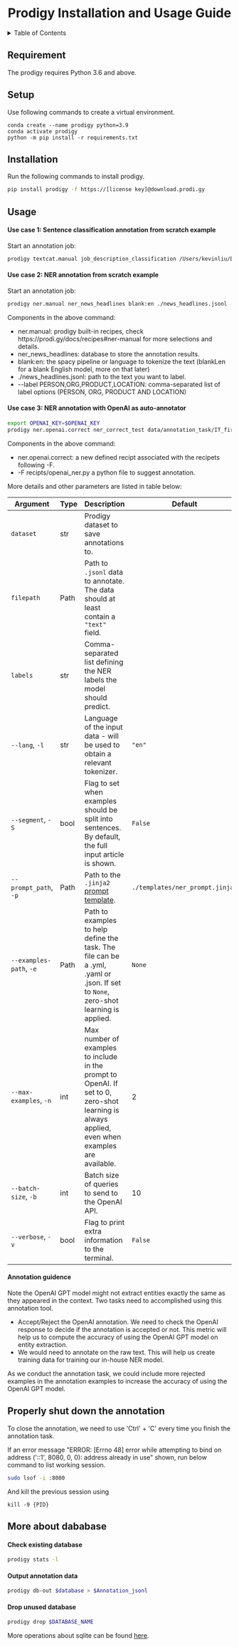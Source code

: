 <div id="top"></div>

<!-- PROJECT LOGO -->
<div align="center">
  <h1 align="center">Prodigy Installation and Usage Guide</h1>
</div>


<!-- TABLE OF CONTENTS -->
<details>
  <summary>Table of Contents</summary>
  <ol>
    <li><a href="#Requirement">Requirement</a></li>
    <li><a href="#Setup">Set up</a></li>
    <li><a href="#Installation">Installation</a></li>
    <li><a href="#Usage">NER annotation example</a></li>      
  </ol>
</details>


<!-- Requirement -->
## Requirement 
The prodigy requires Python 3.6 and above.

<!-- Setup -->
## Setup
Use following commands to create a virtual environment. 
```base 
conda create --name prodigy python=3.9
conda activate prodigy
python -m pip install -r requirements.txt
```

<!-- Installation -->
## Installation 
Run the following commands to install prodigy.  
```bash 
pip install prodigy -f https://[license key]@download.prodi.gy
```

<!-- Usage -->
## Usage 
#### Use case 1: Sentence classification annotation from scratch example

Start an annotation job:
```bash
prodigy textcat.manual job_description_classification /Users/kevinliu/Desktop/workspace/prodigy_annotation/data/annotation_task/sentence_classfication.jsonl --label requirement,descriptions,others
```

#### Use case 2: NER annotation from scratch example

Start an annotation job: 
```bash
prodigy ner.manual ner_news_headlines blank:en ./news_headlines.jsonl --label PERSON,ORG,PRODUCT,LOCATION
```

Components in the above command:

<ul>
    <li> ner.manual: prodigy built-in recipes, check https://prodi.gy/docs/recipes#ner-manual for more selections and details. </li>
    <li> ner_news_headlines: database to store the annotation results. </li>
    <li> blank:en: the spacy pipeline or language to tokenize the text (blankLen for a blank English model, more on that later) </li>
     <li> ./news_headlines.jsonl: path to the text you want to label. </li>
     <li> --label PERSON,ORG,PRODUCT,LOCATION: comma-separated list of label options (PERSON, ORG, PRODUCT AND LOCATION) </li>
</ul>

#### Use case 3: NER annotation with OpenAI as auto-annotator
```bash
export OPENAI_KEY=$OPENAI_KEY
prodigy ner.openai.correct ner_correct_test data/annotation_task/IT_first_100.jsonl "skill" -F recipes/openai_ner.py -p templates/skill_ner.jinja2 -e examples/skill_ner.yaml
```
Components in the above command:

<ul>
    <li> ner.openai.correct: a new defined recipt associated with the recipets following -F. </li>
    <li> -F recipts/openai_ner.py a python file to suggest annotation. </li>
</ul>

More details and other parameters are listed in table below: 

| Argument                | Type | Description                                                                                                                                     | Default                         |
| ----------------------- | ---- | ----------------------------------------------------------------------------------------------------------------------------------------------- | ------------------------------- |
| `dataset`               | str  | Prodigy dataset to save annotations to.                                                                                                         |                                 |
| `filepath`              | Path | Path to `.jsonl` data to annotate. The data should at least contain a `"text"` field.                                                           |                                 |
| `labels`                | str  | Comma-separated list defining the NER labels the model should predict.                                                                          |                                 |
| `--lang`, `-l`          | str  | Language of the input data - will be used to obtain a relevant tokenizer.                                                                       | `"en"`                          |
| `--segment`, `-S`       | bool | Flag to set when examples should be split into sentences. By default, the full input article is shown.                                          | `False`                         |
| `--prompt_path`, `-p`   | Path | Path to the `.jinja2` [prompt template](templates).                                                                                             | `./templates/ner_prompt.jinja2` |
| `--examples-path`, `-e` | Path | Path to examples to help define the task. The file can be a .yml, .yaml or .json. If set to `None`, zero-shot learning is applied.              | `None`                          |
| `--max-examples`, `-n`  | int  | Max number of examples to include in the prompt to OpenAI. If set to 0, zero-shot learning is always applied, even when examples are available. | 2                               |
| `--batch-size`, `-b`    | int  | Batch size of queries to send to the OpenAI API.                                                                                                | 10                              |
| `--verbose`, `-v`       | bool | Flag to print extra information to the terminal.                                                                                                | `False`                         |

#### Annotation guidence
Note the OpenAI GPT model might not extract entities exactly the same as they appeared in the context. Two tasks need to accomplished using this annotation tool.

<ul>
    <li> Accept/Reject the OpenAI annotation. We need to check the OpenAI response to decide if the annotation is accepted or not. This metric will help us to compute the accuracy of using the OpenAI GPT model on entity extraction. </li>
    <li> We would need to annotate on the raw text. This will help us create training data for training our in-house NER model. </li>
</ul>

As we conduct the annotation task, we could include more rejected examples in the annotation examples to increase the accuracy of using the OpenAI GPT model. 

## Properly shut down the annotation
To close the annotation, we need to use 'Ctrl' + 'C' every time you finish the annotation task. 

If an error message "ERROR:    [Errno 48] error while attempting to bind on address ('::1', 8080, 0, 0): address already in use" 
shown, run below command to list working session.

```bash 
sudo lsof -i :8080
```

And kill the previous session using 
```
kill -9 {PID}
```

## More about dababase

#### Check existing database
```bash 
prodigy stats -l
```

#### Output annotation data 
```bash 
prodigy db-out $database > $Annotation_jsonl
```

#### Drop unused database
```bash 
prodigy drop $DATABASE_NAME
```

More operations about sqlite can be found [here](https://www.sqlitetutorial.net/sqlite-commands/).
